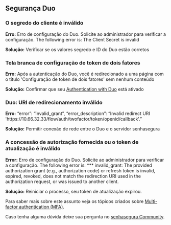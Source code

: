 ## Segurança Duo

### O segredo do cliente é inválido

**Erro:** Erro de configuração do Duo. Solicite ao administrador para verificar a configuração. The following error is: The Client Secret is invalid

**Solução:** Verificar se os valores segredo e ID do Duo estão corretos

### Tela branca de configuração de token de dois fatores

**Erro:** Após a autenticação do Duo, você é redirecionado a uma página com o título 'Configuração de token de dois fatores' sem nenhum conteúdo

**Solução:** Confirmar que seu [Authentication with Duo](/v3-33/docs/user-management-duo-authentication) está ativado

### Duo: URI de redirecionamento inválido

**Erro:** “error”: “invalid\_grant”, “error\_description”: “Invalid redirect URI 'https://10\.66\.32\.33/flow/auth/twofactor/token/openid/callback'.”

**Solução:** Permitir conexão de rede entre o Duo e o servidor senhasegura

### A concessão de autorização fornecida ou o token de atualização é inválido

**Error:** Erro de configuração do Duo. Solicite ao administrador para verificar a configuração. The following error is: \*\*\* invalid\_grant: The provided authorization grant (e.g., authorization code) or refresh token is invalid, expired, revoked, does not match the redirection URI used in the authorization request, or was issued to another client.

**Solução:** Reiniciar o processo, seu token de atualização expirou.  
  


Para saber mais sobre este assunto veja os tópicos criados sobre [Multi\-factor authentication (MFA)](https://community.senhasegura.io/search?q=mfa).

Caso tenha alguma dúvida deixe sua pergunta no [senhasegura Community](https://community.senhasegura.io/).

